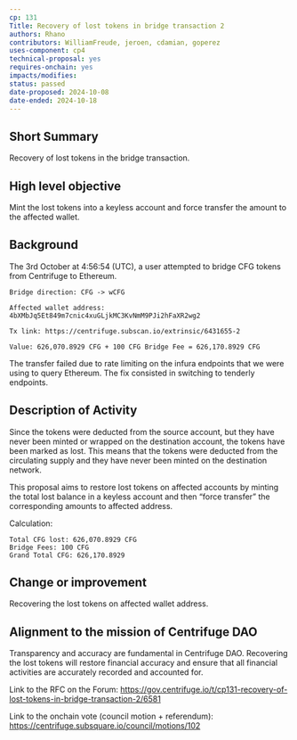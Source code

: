 ```yaml
---
cp: 131
Title: Recovery of lost tokens in bridge transaction 2
authors: Rhano
contributors: WilliamFreude, jeroen, cdamian, goperez
uses-component: cp4
technical-proposal: yes
requires-onchain: yes
impacts/modifies:
status: passed
date-proposed: 2024-10-08
date-ended: 2024-10-18
---
```


## Short Summary 
Recovery of lost tokens in the bridge transaction.

## High level objective 
Mint the lost tokens into a keyless account and force transfer the amount to the affected wallet.

## Background 
The 3rd October at 4:56:54 (UTC), a user attempted to bridge CFG tokens from Centrifuge to Ethereum. 

```
Bridge direction: CFG -> wCFG

Affected wallet address: 4bXMbJq5Et849m7cnic4xuGLjkMC3KvNmM9PJi2hFaXR2wg2	

Tx link: https://centrifuge.subscan.io/extrinsic/6431655-2
				
Value: 626,070.8929 CFG + 100 CFG Bridge Fee = 626,170.8929 CFG
```

The transfer failed due to rate limiting on the infura endpoints that we were using to query Ethereum. The fix consisted in switching to tenderly endpoints.

## Description of Activity 

Since the tokens were deducted from the source account, but they have never been minted or wrapped on the destination account, the tokens have been marked as lost.
This means that the tokens were deducted from the circulating supply and they have never been minted on the destination network.

This proposal aims to restore lost tokens on affected accounts by minting the total lost balance in a keyless account and then “force transfer” the corresponding amounts to affected address. 

Calculation:
```
Total CFG lost: 626,070.8929 CFG
Bridge Fees: 100 CFG
Grand Total CFG: 626,170.8929
```

## Change or improvement 
Recovering the lost tokens on affected wallet address.

## Alignment to the mission of Centrifuge DAO 
Transparency and accuracy are fundamental in Centrifuge DAO.
Recovering the lost tokens will restore financial accuracy and ensure that all financial activities are accurately recorded and accounted for.


Link to the RFC on the Forum: https://gov.centrifuge.io/t/cp131-recovery-of-lost-tokens-in-bridge-transaction-2/6581

Link to the onchain vote (council motion + referendum): https://centrifuge.subsquare.io/council/motions/102
